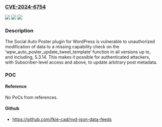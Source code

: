 ### [CVE-2024-6754](https://cve.mitre.org/cgi-bin/cvename.cgi?name=CVE-2024-6754)
![](https://img.shields.io/static/v1?label=Product&message=Social%20Auto%20Poster&color=blue)
![](https://img.shields.io/static/v1?label=Version&message=*%3C%3D%205.3.14%20&color=brighgreen)
![](https://img.shields.io/static/v1?label=Vulnerability&message=CWE-862%20Missing%20Authorization&color=brighgreen)

### Description

The Social Auto Poster plugin for WordPress is vulnerable to unauthorized modification of data to a missing capability check on the ‘wpw_auto_poster_update_tweet_template’ function in all versions up to, and including, 5.3.14. This makes it possible for authenticated attackers, with Subscriber-level access and above, to update arbitrary post metadata.

### POC

#### Reference
No PoCs from references.

#### Github
- https://github.com/fkie-cad/nvd-json-data-feeds

